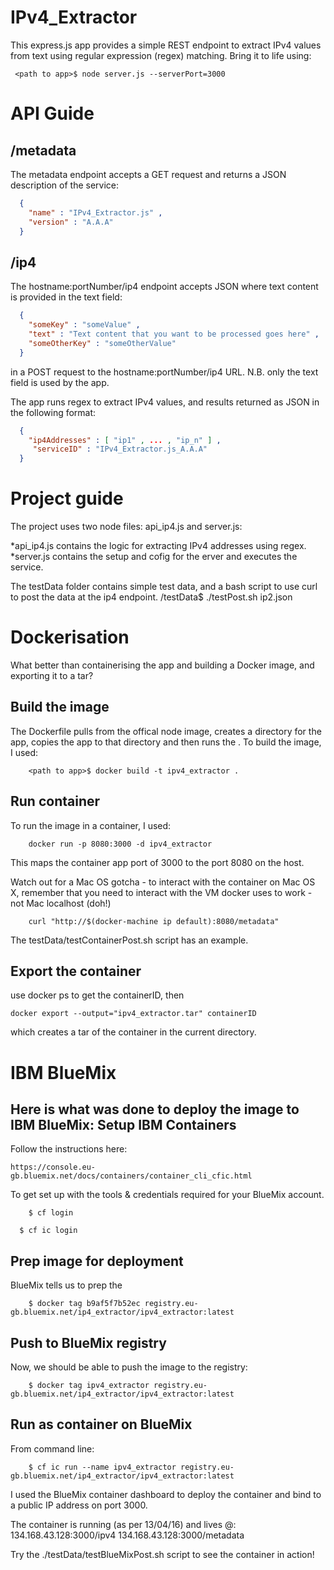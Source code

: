 IPv4_Extractor
==============

This express.js app provides a simple REST endpoint to extract IPv4 values from text using regular expression (regex) matching.  Bring it to life using:
```shell
 <path to app>$ node server.js --serverPort=3000
```

API Guide
=========

/metadata
---------
The metadata endpoint accepts a GET request and returns a JSON description of the service:
```json
  {
    "name" : "IPv4_Extractor.js" ,
    "version" : "A.A.A"
  }
```

/ip4
-----

The hostname:portNumber/ip4 endpoint accepts JSON where text content is provided in the text field:
```json
  {
    "someKey" : "someValue" ,
    "text" : "Text content that you want to be processed goes here" ,
    "someOtherKey" : "someOtherValue"
  }
```
in a POST request to the hostname:portNumber/ip4 URL.  N.B. only the text field is used by the app.

The app runs regex to extract IPv4 values, and results returned as JSON in the following format:
```json
  {
    "ip4Addresses" : [ "ip1" , ... , "ip_n" ] ,
     "serviceID" : "IPv4_Extractor.js_A.A.A"
  }
```

Project guide
=============

The project uses two node files: api_ip4.js and server.js:

*api_ip4.js contains the logic for extracting IPv4 addresses using regex.
*server.js contains the setup and cofig for the erver and executes the service.
 
The testData folder contains simple test data, and a bash script to use curl to post the data at the ip4 endpoint.
<path to app>/testData$ ./testPost.sh ip2.json

Dockerisation
=============
What better than containerising the app and building a Docker image, and exporting it to a tar?

Build the image
---------------
The Dockerfile pulls from the offical node image, creates a directory for the app, copies the app to that directory and then runs the .
To build the image, I used:
```shell
    <path to app>$ docker build -t ipv4_extractor .
```
Run container
-------------
To run the image in a container, I used:
```shell
    docker run -p 8080:3000 -d ipv4_extractor
```
This maps the container app port of 3000 to the port 8080 on the host.

Watch out for a Mac OS gotcha - to interact with the container on Mac OS X, remember that you need to interact with the VM docker uses to work - not Mac localhost (doh!)
```shell
    curl "http://$(docker-machine ip default):8080/metadata"
```

The testData/testContainerPost.sh script has an example.

Export the container
--------------------
use docker ps to get the containerID, then
```
docker export --output="ipv4_extractor.tar" containerID
```
which creates a tar of the container in the current directory.

IBM BlueMix
===========
Here is what was done to deploy the image to IBM BlueMix:
Setup IBM Containers
--------------------
Follow the instructions here:
    
    https://console.eu-gb.bluemix.net/docs/containers/container_cli_cfic.html

To get set up with the tools & credentials required for your BlueMix account.

```shell
    $ cf login
```

```shell
  $ cf ic login
```

Prep image for deployment
-------------------------
BlueMix tells us to prep the 
````shell
    $ docker tag b9af5f7b52ec registry.eu-gb.bluemix.net/ip4_extractor/ipv4_extractor:latest
````

Push to BlueMix registry
------------------------
Now, we should be able to push the image to the registry:
```shell
    $ docker tag ipv4_extractor registry.eu-gb.bluemix.net/ip4_extractor/ipv4_extractor:latest
```

Run as container on BlueMix
---------------------------
From command line:
```shell
    $ cf ic run --name ipv4_extractor registry.eu-gb.bluemix.net/ip4_extractor/ipv4_extractor:latest
```
I used the BlueMix container dashboard to deploy the container and bind to a public IP address on port 3000.

The container is running (as per 13/04/16) and lives @:
   134.168.43.128:3000/ipv4
   134.168.43.128:3000/metadata

Try the ./testData/testBlueMixPost.sh script to see the container in action!


